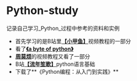 # Python-study

记录自己学习_Python_过程中参考的资料和实例

- 首先学习的是B站里[**【小甲鱼】**](http://www.bilibili.com/video/av4050443/?from=search&seid=11344496709142179092)视频教程的一部分
- 看了[**《a byte of python》**](https://bop.molun.net/)
- [**周莫烦**](https://morvanzhou.github.io/)的视频教程又看了一部分
- B站[**【流年笙歌】**](http://www.bilibili.com/video/av8454529/index_1.html)python语言基础
- 下载了**《Python编程：从入门到实践》**
